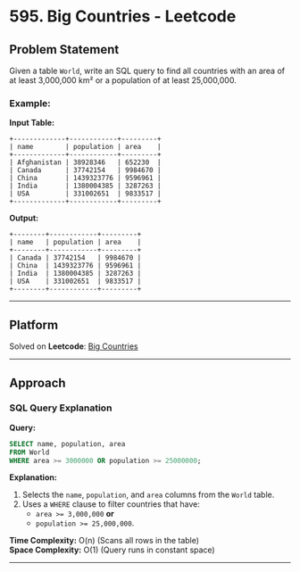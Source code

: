 # 595. Big Countries - Leetcode

## Problem Statement
Given a table `World`, write an SQL query to find all countries with an area of at least 3,000,000 km² or a population of at least 25,000,000.

### Example:
**Input Table:**
```
+-------------+------------+---------+
| name        | population | area    |
+-------------+------------+---------+
| Afghanistan | 38928346   | 652230  |
| Canada      | 37742154   | 9984670 |
| China       | 1439323776 | 9596961 |
| India       | 1380004385 | 3287263 |
| USA         | 331002651  | 9833517 |
+-------------+------------+---------+
```
**Output:**
```
+--------+------------+---------+
| name   | population | area    |
+--------+------------+---------+
| Canada | 37742154   | 9984670 |
| China  | 1439323776 | 9596961 |
| India  | 1380004385 | 3287263 |
| USA    | 331002651  | 9833517 |
+--------+------------+---------+
```

---

## Platform
Solved on **Leetcode**: [Big Countries](https://leetcode.com/problems/big-countries/)

---

## Approach

### SQL Query Explanation
**Query:**
```sql
SELECT name, population, area
FROM World
WHERE area >= 3000000 OR population >= 25000000;
```

**Explanation:**
1. Selects the `name`, `population`, and `area` columns from the `World` table.
2. Uses a `WHERE` clause to filter countries that have:
   - `area >= 3,000,000` **or**
   - `population >= 25,000,000`.

**Time Complexity:** O(n) (Scans all rows in the table)  
**Space Complexity:** O(1) (Query runs in constant space)

---

